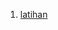 1. [latihan](https://github.com/isnizuliani/tekn-cloud-computing/blob/9672306cb345685b3155215bc5f1d3bd42b1ebd3/minggu-03/latihan.md)
